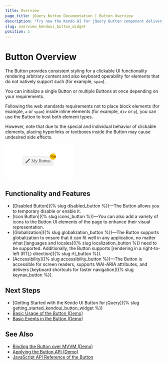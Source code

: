 ```yaml
---
title: Overview
page_title: jQuery Button Documentation | Button Overview
description: "Try now the Kendo UI for jQuery Button component delivering a styled clickable UI functionality with arbitrary content."
slug: overview_kendoui_button_widget
position: 1
---
```


# Button Overview

The Button provides consistent styling for a clickable UI functionality rendering arbitrary content and also keyboard operability for elements that do not natively support such (for example, `span`).

You can initialize a single Button or multiple Buttons at once depending on your requirements. 

Following the web standards requirements not to place block elements (for example, `a` or `span`) inside inline elements (for example, `div` or `p`), you can use the Button to host both element types. 

However, note that due to the special and individual behavior of clickable elements, placing hyperlinks or textboxes inside the Button may cause undesired side effects.

![Button with Basic Configuration](button-basic.png)

## Functionality and Features

* [Disabled Button]({% slug disabled_button %})&mdash;The Button allows you to temporary disable or enable it. 
* [Icon Button]({% slug icons_button %})&mdash;You can also add a variety of icons to the Button UI elements of the page to enhance their visual representation. 
* [Globalization]({% slug globalization_button %})&mdash;The Button supports globalization to ensure that it can fit well in any application, no matter what [languages and locales]({% slug localization_button %}) need to be supported. Additionally, the Button supports [rendering in a right-to-left (RTL) direction]({% slug rtl_button %}).
* [Accessibility]({% slug accessibility_button %})&mdash;The Button is accessible for screen readers, supports WAI-ARIA attributes, and delivers [keyboard shortcuts for faster navigation]({% slug keynav_button %}).

## Next Steps

* [Getting Started with the Kendo UI Button for jQuery]({% slug getting_started_kendoui_button_widget %})
* [Basic Usage of the Button (Demo)](https://demos.telerik.com/kendo-ui/button/index)
* [Basic Events in the Button (Demo)](https://demos.telerik.com/kendo-ui/button/events)

## See Also

* [Binding the Button over MVVM (Demo)](https://demos.telerik.com/kendo-ui/button/mvvm)
* [Applying the Button API (Demo)](https://demos.telerik.com/kendo-ui/button/api)
* [JavaScript API Reference of the Button](/api/javascript/ui/button)
